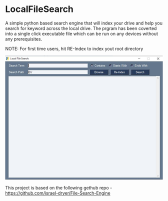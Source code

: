 # LocalFileSearch
A simple python based search engine that will index your drive and help you search for keyword across the local drive.
The prgram has been coverted into a single click executable file which can be run on any devices without any prerequisites.

NOTE: For first time users, hit RE-Index to index yout root directory

![alt text](https://github.com/realPrashantBhandari/LocalFileSearch/blob/main/interface.JPG?raw=true)

This project is based on the following gethub repo - https://github.com/israel-dryer/File-Search-Engine
